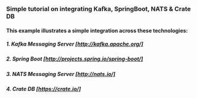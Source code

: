 ### Simple tutorial on integrating Kafka, SpringBoot, NATS & Crate DB

#### This example illustrates a simple integration across these technologies:
##### 1. Kafka  Messaging Server [http://kafka.apache.org/]
##### 2. Spring Boot [http://projects.spring.io/spring-boot/]
##### 3. NATS Messaging Server [http://nats.io/]
##### 4. Crate DB [https://crate.io/]
